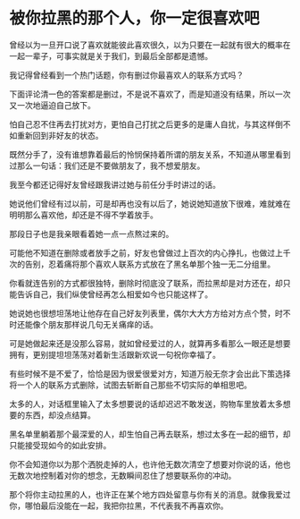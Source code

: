 # 被你拉黑的那个人，你一定很喜欢吧

曾经以为一旦开口说了喜欢就能彼此喜欢很久，以为只要在一起就有很大的概率在一起一辈子，可事实就是关于我们，到最后全部都是遗憾。
 
我记得曾经看到一个热门话题，你有删过你最喜欢人的联系方式吗？
 
下面评论清一色的答案都是删过，不是说不喜欢了，而是知道没有结果，所以一次又一次地逼迫自己放下。
 
怕自己忍不住再去打扰对方，更怕自己打扰之后更多的是庸人自扰，与其这样倒不如重新回到非好友的状态。
 
既然分手了，没有谁想靠着最后的怜悯保持着所谓的朋友关系，不知道从哪里看到过那么一句话：我们还是不要做朋友了，我不想爱朋友。
 
我至今都还记得好友曾经跟我讲过她与前任分手时讲过的话。
 
她说他们曾经有过以前，可是却再也没有以后了，她说她知道放下很难，难就难在明明那么喜欢他，却还是不得不学着放手。
 
那段日子也是我亲眼看着她一点一点熬过来的。
 
可能他不知道在删除或者放手之前，好友也曾做过上百次的内心挣扎，也做过上千次的告别，忍着痛将那个喜欢人联系方式放在了黑名单那个独一无二分组里。
 
你看就连告别的方式都很独特，删除时彻底没了联系，而拉黑却是对方还在，却只能告诉自己，我们纵使曾经再怎么相爱如今也只能这样了。
 
她说她也很想坦荡地让他存在自己好友列表里，偶尔大大方方给对方点个赞，时不时还能像个朋友那样说几句无关痛痒的话。
 
可是她做起来还是没那么容易，就如曾经爱过的人，就算再多看那么一眼还是想要拥有，更别提坦坦荡荡对着新生活跟新欢说一句祝你幸福了。 
 
有些时候不是不爱了，恰恰是因为很爱很爱对方，知道万般无奈才会出此下策选择将一个人的联系方式删除，试图去斩断自己那些不切实际的单相思吧。
 
太多的人，对话框里输入了太多想要说的话却迟迟不敢发送，购物车里放着太多想要的东西，却没点结算。
 
黑名单里躺着那个最深爱的人，却生怕自己再去联系，想过太多在一起的细节，却只能接受现如今的如此安排。
 
你不会知道你以为那个洒脱走掉的人，也许他无数次清空了想要对你说的话，他也无数次地控制着对你的想念，无数瞬间忍住了想要联系你的冲动。
 
那个将你主动拉黑的人，也许正在某个地方四处留意与你有关的消息。就像我爱过你，哪怕最后没能在一起，我把你拉黑，不代表我不再喜欢你。